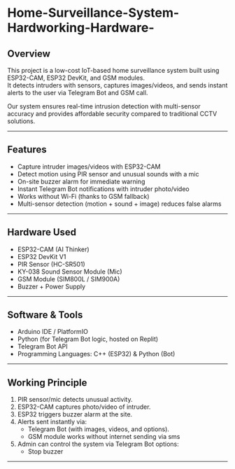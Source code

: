 # Home-Surveillance-System-Hardworking-Hardware-
##  Overview
This project is a low-cost IoT-based home surveillance system built using ESP32-CAM, ESP32 DevKit, and GSM modules.  
It detects intruders with sensors, captures images/videos, and sends instant alerts to the user via Telegram Bot and GSM call.  

Our system ensures real-time intrusion detection with multi-sensor accuracy and provides affordable security compared to traditional CCTV solutions.  

---

##  Features
-  Capture intruder images/videos with ESP32-CAM  
-  Detect motion using PIR sensor and unusual sounds with a mic  
-  On-site buzzer alarm for immediate warning  
-  Instant Telegram Bot notifications with intruder photo/video    
-  Works without Wi-Fi (thanks to GSM fallback)  
-  Multi-sensor detection (motion + sound + image) reduces false alarms  

---

##  Hardware Used
- ESP32-CAM (AI Thinker)  
- ESP32 DevKit V1  
- PIR Sensor (HC-SR501)    
- KY-038 Sound Sensor Module (Mic)    
- GSM Module (SIM800L / SIM900A)  
- Buzzer + Power Supply  

---

##  Software & Tools
- Arduino IDE / PlatformIO  
- Python (for Telegram Bot logic, hosted on Replit)  
- Telegram Bot API  
- Programming Languages: C++ (ESP32) & Python (Bot)  

---

##  Working Principle
1. PIR sensor/mic detects unusual activity.  
2. ESP32-CAM captures photo/video of intruder.  
3. ESP32 triggers buzzer alarm at the site.  
4. Alerts sent instantly via:  
   -  Telegram Bot (with images, videos, and options).  
   -  GSM module works without internet sending via sms 
5. Admin can control the system via Telegram Bot options:  
   - Stop buzzer    

---
